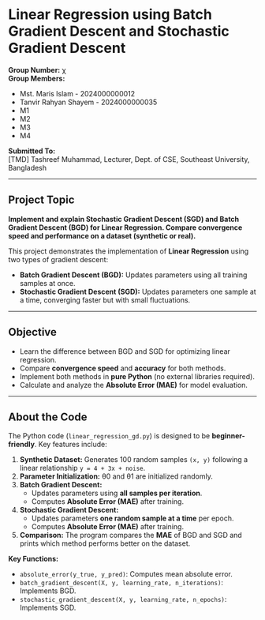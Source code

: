 # Linear Regression using Batch Gradient Descent and Stochastic Gradient Descent

**Group Number:** χ  
**Group Members:**  
- Mst. Maris Islam - 2024000000012  
- Tanvir Rahyan Shayem - 2024000000035  
- M1  
- M2  
- M3  
- M4  

**Submitted To:**  
[TMD] Tashreef Muhammad, Lecturer, Dept. of CSE, Southeast University, Bangladesh  

---

## Project Topic

**Implement and explain Stochastic Gradient Descent (SGD) and Batch Gradient Descent (BGD) for Linear Regression. Compare convergence speed and performance on a dataset (synthetic or real).**

This project demonstrates the implementation of **Linear Regression** using two types of gradient descent:

- **Batch Gradient Descent (BGD):** Updates parameters using all training samples at once.  
- **Stochastic Gradient Descent (SGD):** Updates parameters one sample at a time, converging faster but with small fluctuations.

---

## Objective

- Learn the difference between BGD and SGD for optimizing linear regression.  
- Compare **convergence speed** and **accuracy** for both methods.  
- Implement both methods in **pure Python** (no external libraries required).  
- Calculate and analyze the **Absolute Error (MAE)** for model evaluation.

---

## About the Code

The Python code (`linear_regression_gd.py`) is designed to be **beginner-friendly**. Key features include:

1. **Synthetic Dataset:** Generates 100 random samples `(x, y)` following a linear relationship `y = 4 + 3x + noise`.  
2. **Parameter Initialization:** θ0 and θ1 are initialized randomly.  
3. **Batch Gradient Descent:**  
   - Updates parameters using **all samples per iteration**.  
   - Computes **Absolute Error (MAE)** after training.  
4. **Stochastic Gradient Descent:**  
   - Updates parameters **one random sample at a time** per epoch.  
   - Computes **Absolute Error (MAE)** after training.  
5. **Comparison:** The program compares the **MAE** of BGD and SGD and prints which method performs better on the dataset.

**Key Functions:**

- `absolute_error(y_true, y_pred)`: Computes mean absolute error.  
- `batch_gradient_descent(X, y, learning_rate, n_iterations)`: Implements BGD.  
- `stochastic_gradient_descent(X, y, learning_rate, n_epochs)`: Implements SGD.  


